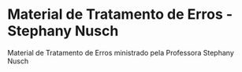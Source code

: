 # Material de Tratamento de Erros - Stephany Nusch
Material de Tratamento de Erros ministrado pela Professora Stephany Nusch
